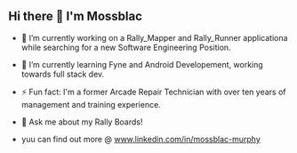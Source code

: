 ## Hi there 👋 I'm Mossblac

- 🔭 I’m currently working on a Rally_Mapper and Rally_Runner applicationa while searching for a new Software Engineering Position.
- 🌱 I’m currently learning Fyne and Android Developement, working towards full stack dev.
- ⚡ Fun fact: I'm a former Arcade Repair Technician with over ten years of management and training experience.
- 💬 Ask me about my Rally Boards!

- yuu can find out more @ www.linkedin.com/in/mossblac-murphy


